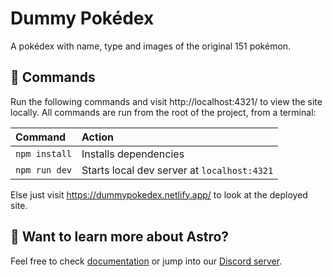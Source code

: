 # Dummy Pokédex
A pokédex with name, type and images of the original 151 pokémon.

## 🧞 Commands

Run the following commands and visit http://localhost:4321/ to view the site locally. All commands are run from the root of the project, from a terminal:

| Command                   | Action                                           |
| :------------------------ | :----------------------------------------------- |
| `npm install`             | Installs dependencies                            |
| `npm run dev`             | Starts local dev server at `localhost:4321`      |

Else just visit https://dummypokedex.netlify.app/ to look at the deployed site.

## 👀 Want to learn more about Astro?

Feel free to check [documentation](https://docs.astro.build) or jump into our [Discord server](https://astro.build/chat).
